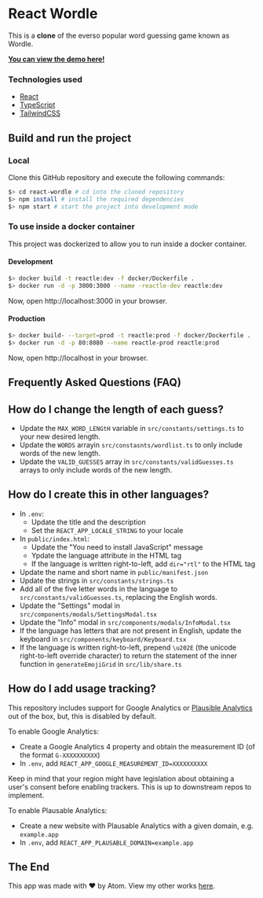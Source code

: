 # React Wordle

This is a **clone** of the everso popular word guessing game known as Wordle.

**[You can view the demo here!](https://wordle.atomdev.cf)**

### Technologies used
- [React](https://reactjs.org)
- [TypeScript](https://typescriptlang.org)
- [TailwindCSS](https://tailwindcss.com)

## Build and run the project

### Local
Clone this GitHub repository and execute the following commands:
```bash
$> cd react-wordle # cd into the cloned repository
$> npm install # install the required dependencies
$> npm start # start the project into development mode
```

### To use inside a docker container
This project was dockerized to allow you to run inside a docker container.

#### Development
```bash
$> docker build -t reactle:dev -f docker/Dockerfile .
$> docker run -d -p 3000:3000 --name -reactle-dev reactle:dev
```
Now, open http://localhost:3000 in your browser.

#### Production
```bash
$> docker build- --target=prod -t reactle:prod -f docker/Dockerfile .
$> docker run -d -p 80:8080 --name reactle-prod reactle:prod
```

Now, open http://localhost in your browser.


## Frequently Asked Questions (FAQ)

## How do I change the length of each guess?
- Update the `MAX_WORD_LENGtH` variable in `src/constants/settings.ts` to your new desired length.
- Update the `WORDS` arrayin `src/constasnts/wordlist.ts` to only include words of the new length.
- Update the `VALID_GUESSES` array in `src/constants/validGuesses.ts` arrays to only include words of the new length.

## How do I create this in other languages?
- In `.env`:
  - Update the title and the description
  - Set the `REACT_APP_LOCALE_STRING` to your locale
- In `public/index.html`:
  - Update the "You need to install JavaScript" message
  - Ypdate the language attribute in the HTML tag
  - If the language is written right-to-left, add `dir="rtl"` to the HTML tag
- Update the name and short name in `public/manifest.json`
- Update the strings in `src/constants/strings.ts`
- Add all of the five letter words in the language to `src/constants/validGuesses.ts`, replacing the English words.
- Update the "Settings" modal in `src/components/modals/SettingsModal.tsx`
- Update the "Info" modal in `src/components/modals/InfoModal.tsx`
- If the language has letters that are not present in English, update the keyboard in `src/components/keyboard/Keyboard.tsx`
- If the language is written right-to-left, prepend `\u202E` (the unicode right-to-left override character) to return the statement of the inner function in `generateEmojiGrid` in `src/lib/share.ts`

## How do I add usage tracking?
This repository includes support for Google Analytics or [Plausible Analytics](https://plausible.io/) out of the box, but, this is disabled by default.

To enable Google Analytics:
- Create a Google Analytics 4 property and obtain the measurement ID (of the format `G-XXXXXXXXXX`)
- In `.env`, add `REACT_APP_GOOGLE_MEASUREMENT_ID=XXXXXXXXXX`

Keep in mind that your region might have legislation about obtaining a user's consent before enabling trackers. This is up to downstream repos to implement.

To enable Plausable Analytics:
- Create a new website with Plausable Analytics with a given domain, e.g. `example.app`
- In `.env`, add `REACT_APP_PLAUSABLE_DOMAIN=example.app`

## The End
This app was made with :heart: by Atom.
View my other works [here](https://atomdev.cf).

